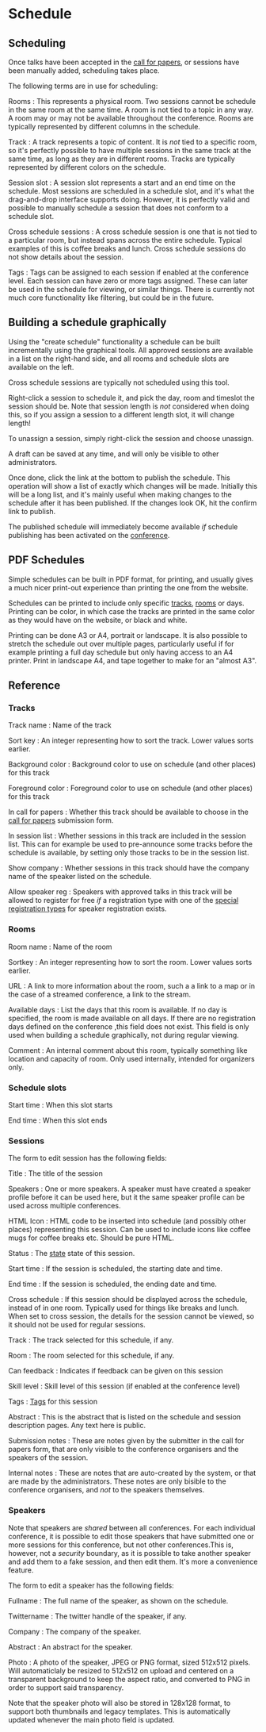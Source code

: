 # Schedule

## Scheduling

Once talks have been accepted in the [call for papers](callforpapers),
or sessions have been manually added, scheduling takes place.

The following terms are in use for scheduling:

Rooms
:   This represents a physical room. Two sessions cannot be schedule
in the same room at the same time. A room is not tied to a topic in
any way. A room may or may not be available throughout the
conference. Rooms are typically represented by different columns in
the schedule.

Track
:    A track represents a topic of content. It is *not* tied to a
specific room, so it's perfectly possible to have multiple sessions in
the same track at the same time, as long as they are in different
rooms. Tracks are typically represented by different colors on the schedule.

Session slot
:    A session slot represents a start and an end time on the
schedule. Most sessions are scheduled in a schedule slot, and it's
what the drag-and-drop interface supports doing. However, it is
perfectly valid and possible to manually schedule a session that does
not conform to a schedule slot.

Cross schedule sessions
:     A cross schedule session is one that is not tied to a particular
room, but instead spans across the entire schedule. Typical examples
of this is coffee breaks and lunch. Cross schedule sessions do not show
details about the session.

Tags <a name="tags"></a>
:     Tags can be assigned to each session if enabled at the conference
level. Each session can have zero or more tags assigned. These can later
be used in the schedule for viewing, or similar things. There is currently
not much core functionality like filtering, but could be in the future.

## Building a schedule graphically

Using the "create schedule" functionality a schedule can be built
incrementally using the graphical tools. All approved sessions are
available in a list on the right-hand side, and all rooms and schedule
slots are available on the left.

Cross schedule sessions are typically not scheduled using this tool.

Right-click a session to schedule it, and pick the day, room and
timeslot the session should be. Note that session length is *not*
considered when doing this, so if you assign a session to a different
length slot, it will change length!

To unassign a session, simply right-click the session and choose unassign.

A draft can be saved at any time, and will only be visible to other
administrators.

Once done, click the link at the bottom to publish the schedule. This
operation will show a list of exactly which changes will be
made. Initially this will be a long list, and it's mainly useful when
making changes to the schedule after it has been published. If the
changes look OK, hit the confirm link to publish.

The published schedule will immediately become available *if* schedule
publishing has been activated on the [conference](configuring).

## PDF Schedules

Simple schedules can be built in PDF format, for printing, and usually
gives a much nicer print-out experience than printing the one from the
website.

Schedules can be printed to include only specific [tracks](#tracks),
[rooms](#rooms) or days. Printing can be color, in which case the
tracks are printed in the same color as they would have on the
website, or black and white.

Printing can be done A3 or A4, portrait or landscape. It is also
possible to stretch the schedule out over multiple pages, particularly
useful if for example printing a full day schedule but only having
access to an A4 printer. Print in landscape A4, and tape together to
make for an "almost A3".

## Reference

### Tracks <a name="tracks"></a>

Track name
:	Name of the track

Sort key
:   An integer representing how to sort the track. Lower values sorts
earlier.

Background color
:   Background color to use on schedule (and other places) for this track

Foreground color
:   Foreground color to use on schedule (and other places) for this track

In call for papers
:   Whether this track should be available to choose in the
[call for papers](callforpapers) submission form.

In session list
:   Whether sessions in this track are included in the session list. This can
for example be used to pre-announce some tracks before the schedule is available,
by setting only those tracks to be in the session list.

Show company
:   Whether sessions in this track should have the company name of the speaker
	listed on the schedule.

Allow speaker reg
:   Speakers with approved talks in this track will be allowed to
register for free *if* a registration type with one of the
[special registration types](registrations#typesandclasses) for speaker
registration exists.


### Rooms <a name="rooms"></a>

Room name
:   Name of the room

Sortkey
:   An integer representing how to sort the room. Lower values sorts
earlier.

URL
:   A link to more information about the room, such a a link to a map or
in the case of a streamed conference, a link to the stream.

Available days
:   List the days that this room is available. If no day is specified, the
room is made available on all days. If there are no registration days defined
on the conference ,this field does not exist. This field is only used
when building a schedule graphically, not during regular viewing.

Comment
:   An internal comment about this room, typically something like
location and capacity of room. Only used internally, intended for
organizers only.

### Schedule slots <a name="slots"></a>

Start time
:   When this slot starts

End time
:   When this slot ends

### Sessions <a name="sessions"></a>

The form to edit session has the following fields:

Title
:	The title of the session

Speakers
:	One or more speakers. A speaker must have created a speaker
profile before it can be used here, but it the same speaker
profile can be used across multiple conferences.

HTML Icon
:   HTML code to be inserted into schedule (and possibly other places)
representing this session. Can be used to include icons like coffee
mugs for coffee breaks etc. Should be pure HTML.

Status
:	The [state](callforpapers#states) state of this session.

Start time
:	If the session is scheduled, the starting date and time.

End time
:	If the session is scheduled, the ending date and time.

Cross schedule
:	If this session should be displayed across the schedule, instead
of in one room. Typically used for things like breaks and lunch. When
set to cross session, the details for the session cannot be viewed, so
it should not be used for regular sessions.

Track
:	The track selected for this schedule, if any.

Room
:	The room selected for this schedule, if any.

Can feedback
:   Indicates if feedback can be given on this session

Skill level
:   Skill level of this session (if enabled at the conference level)

Tags
:   [Tags](#tags) for this session

Abstract
:   This is the abstract that is listed on the schedule and session
description pages. Any text here is public.

Submission notes
:   These are notes given by the submitter in the call for papers
form, that are only visible to the conference organisers and the
speakers of the session.

Internal notes
:   These are notes that are auto-created by the system, or that are
made by the administrators. These notes are only bisible to the
conference organisers, and *not* to the speakers themselves.

### Speakers <a name="speakers"></a>

Note that speakers are *shared* between all conferences. For each
individual conference, it is possible to edit those speakers that have
submitted one or more sessions for this conference, but not other
conferences.This is, however, not a *security* boundary, as it is
possible to take another speaker and add them to a fake session, and
then edit them. It's more a convenience feature.

The form to edit a speaker has the following fields:

Fullname
:    The full name of the speaker, as shown on the schedule.

Twittername
:    The twitter handle of the speaker, if any.

Company
:    The company of the speaker.

Abstract
:    An abstract for the speaker.

Photo
:    A photo of the speaker, JPEG or PNG format, sized 512x512 pixels. Will
automaticlaly be resized to 512x512 on upload and centered on a transparent
background to keep the aspect ratio, and converted to PNG in order to support
said transparency.


Note that the speaker photo will also be stored in 128x128 format, to support
both thumbnails and legacy templates. This is automatically updated whenever
the main photo field is updated.

